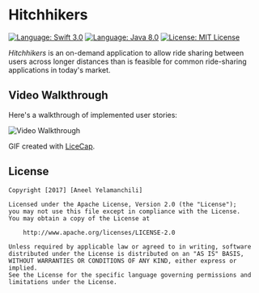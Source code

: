 # Hitchhikers

[![Language: Swift 3.0](https://img.shields.io/badge/swift-3.0-orange.svg?style=flat)](https://developer.apple.com/swift) 
[![Language: Java 8.0](https://img.shields.io/badge/java-8.0-brown.svg?style=flat)](https://www.java.com/en/) 
[![License: MIT License](https://img.shields.io/github/license/mashape/apistatus.svg)](https://opensource.org/licenses/MIT)

*Hitchhikers* is an on-demand application to allow ride sharing between users across longer distances than is feasible for common ride-sharing applications in today's market.

## Video Walkthrough 

Here's a walkthrough of implemented user stories:

![](https://github.com/aneelyelamanchili/Hitchhikers/blob/master/demo.gif "Video Walkthrough")

GIF created with [LiceCap](http://www.cockos.com/licecap/).

## License

    Copyright [2017] [Aneel Yelamanchili]

    Licensed under the Apache License, Version 2.0 (the "License");
    you may not use this file except in compliance with the License.
    You may obtain a copy of the License at

        http://www.apache.org/licenses/LICENSE-2.0

    Unless required by applicable law or agreed to in writing, software
    distributed under the License is distributed on an "AS IS" BASIS,
    WITHOUT WARRANTIES OR CONDITIONS OF ANY KIND, either express or implied.
    See the License for the specific language governing permissions and
    limitations under the License.
